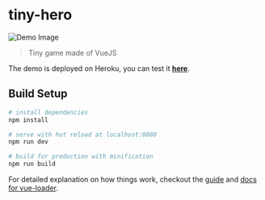 # tiny-hero

![Demo Image](https://media.giphy.com/media/fdpN44o3BlpXa/giphy.gif)
> Tiny game made of VueJS

The demo is deployed on Heroku, you can test it [**here**](https://tiny-hero.herokuapp.com/#/).
## Build Setup

``` bash
# install dependencies
npm install

# serve with hot reload at localhost:8080
npm run dev

# build for production with minification
npm run build

```

For detailed explanation on how things work, checkout the [guide](http://vuejs-templates.github.io/webpack/) and [docs for vue-loader](http://vuejs.github.io/vue-loader).

